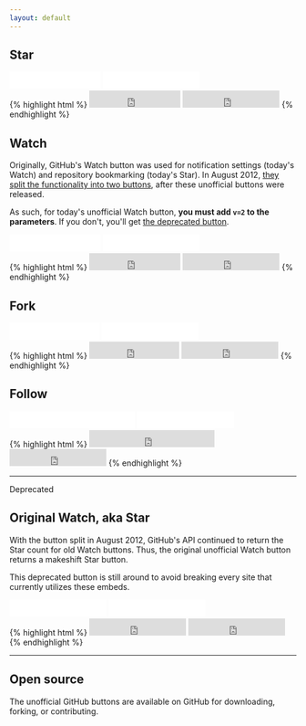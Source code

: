```yaml
---
layout: default
---
```


## Star

<div class="example">
  <iframe src="github-btn.html?user=twbs&repo=bootstrap&type=star&count=true&size=large" frameborder="0" scrolling="0" width="160px" height="30px"></iframe>
  <iframe src="github-btn.html?user=twbs&repo=bootstrap&type=star&count=true" frameborder="0" scrolling="0" width="170px" height="30px"></iframe>
</div>
{% highlight html %}
<iframe src="http://ghbtns.com/github-btn.html?user=twbs&repo=bootstrap&type=star&count=true&size=large" frameborder="0" scrolling="0" width="160px" height="30px"></iframe>

<iframe src="http://ghbtns.com/github-btn.html?user=twbs&repo=bootstrap&type=star&count=true" frameborder="0" scrolling="0" width="170px" height="30px"></iframe>
{% endhighlight %}

## Watch

Originally, GitHub's Watch button was used for notification settings (today's Watch) and repository bookmarking (today's Star). In August 2012, [they split the functionality into two buttons](https://github.com/blog/1204-notifications-stars), after these unofficial buttons were released.

As such, for today's unofficial Watch button, **you must add `v=2` to the parameters**. If you don't, you'll get [the deprecated button](#deprecated).

<div class="example">
  <iframe src="github-btn.html?user=twbs&repo=bootstrap&type=watch&count=true&size=large&v=2" frameborder="0" scrolling="0" width="160px" height="30px"></iframe>
  <iframe src="github-btn.html?user=twbs&repo=bootstrap&type=watch&count=true&v=2" frameborder="0" scrolling="0" width="170px" height="30px"></iframe>
</div>
{% highlight html %}
<iframe src="http://ghbtns.com/github-btn.html?user=twbs&repo=bootstrap&type=watch&count=true&size=large&v=2" frameborder="0" scrolling="0" width="160px" height="30px"></iframe>

<iframe src="http://ghbtns.com/github-btn.html?user=twbs&repo=bootstrap&type=watch&count=true&v=2" frameborder="0" scrolling="0" width="170px" height="30px"></iframe>
{% endhighlight %}

## Fork

<div class="example">
  <iframe src="github-btn.html?user=twbs&repo=bootstrap&type=fork&count=true&size=large" frameborder="0" scrolling="0" width="158px" height="30px"></iframe>
  <iframe src="github-btn.html?user=twbs&repo=bootstrap&type=fork&count=true" frameborder="0" scrolling="0" width="170px" height="30px"></iframe>
</div>
{% highlight html %}
<iframe src="http://ghbtns.com/github-btn.html?user=twbs&repo=bootstrap&type=fork&count=true&size=large" frameborder="0" scrolling="0" width="158px" height="30px"></iframe>

<iframe src="http://ghbtns.com/github-btn.html?user=twbs&repo=bootstrap&type=fork&count=true" frameborder="0" scrolling="0" width="170px" height="30px"></iframe>
{% endhighlight %}

## Follow

<div class="example">
  <iframe src="github-btn.html?user=mdo&type=follow&count=true&size=large" frameborder="0" scrolling="0" width="220px" height="30px"></iframe>
  <iframe src="github-btn.html?user=mdo&type=follow&count=true" frameborder="0" scrolling="0" width="170px" height="30px"></iframe>
</div>
{% highlight html %}
<iframe src="http://ghbtns.com/github-btn.html?user=mdo&type=follow&count=true&size=large" frameborder="0" scrolling="0" width="220px" height="30px"></iframe>

<iframe src="http://ghbtns.com/github-btn.html?user=mdo&type=follow&count=true" frameborder="0" scrolling="0" width="170px" height="30px"></iframe>
{% endhighlight %}

---

<span class="deprecated" id="deprecated">Deprecated</span>

## Original Watch, aka Star

With the button split in August 2012, GitHub's API continued to return the Star count for old Watch buttons. Thus, the original unofficial Watch button returns a makeshift Star button.

This deprecated button is still around to avoid breaking every site that currently utilizes these embeds.

<div class="example">
  <iframe src="github-btn.html?user=twbs&repo=bootstrap&type=watch&count=true&size=large" frameborder="0" scrolling="0" width="170px" height="30px"></iframe>
  <iframe src="github-btn.html?user=twbs&repo=bootstrap&type=watch&count=true" frameborder="0" scrolling="0" width="170px" height="30px"></iframe>
</div>
{% highlight html %}
<iframe src="http://ghbtns.com/github-btn.html?user=twbs&repo=bootstrap&type=watch&count=true&size=large" frameborder="0" scrolling="0" width="170px" height="30px"></iframe>

<iframe src="http://ghbtns.com/github-btn.html?user=twbs&repo=bootstrap&type=watch&count=true" frameborder="0" scrolling="0" width="170px" height="30px"></iframe>
{% endhighlight %}

---

## Open source

The unofficial GitHub buttons are available on GitHub for downloading, forking, or contributing.
